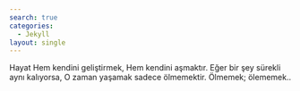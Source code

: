 ```yaml
---
search: true
categories: 
  - Jekyll
layout: single
---
```


Hayat
Hem kendini geliştirmek,
Hem kendini aşmaktır.
Eğer bir şey sürekli aynı kalıyorsa,
O zaman yaşamak sadece ölmemektir.
Ölmemek; ölememek..

